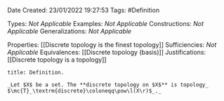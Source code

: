 <div class="topSpace"></div>

Date Created: 23/01/2022 19:27:53
Tags: #Definition

Types: _Not Applicable_
Examples: _Not Applicable_ 
Constructions: _Not Applicable_
Generalizations: _Not Applicable_

Properties: [[Discrete topology is the finest topology]]
Sufficiencies: _Not Applicable_
Equivalences: [[Discrete topology (basis)]]
Justifications: [[Discrete topology is a topology]]

``` ad-Definition
title: Definition.

_Let $X$ be a set. The **discrete topology on $X$** is topology_ $\mc{T}_\textrm{discrete}\coloneqq\pow\l(X\r)$_._

```
